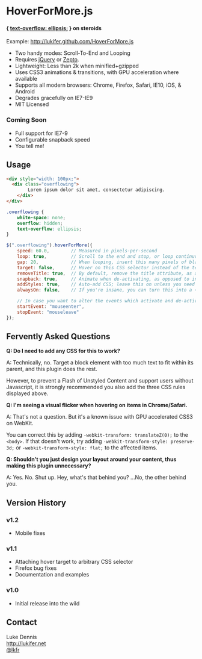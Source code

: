 HoverForMore.js
===============

#### { [text-overflow: ellipsis;][] } on steroids ####
  
Example: http://lukifer.github.com/HoverForMore.js

 * Two handy modes: Scroll-To-End and Looping
 * Requires [jQuery][] or [Zepto][].
 * Lightweight: Less than 2k when minified+gzipped
 * Uses CSS3 animations & transitions, with GPU acceleration where available
 * Supports all modern browsers: Chrome, Firefox, Safari, IE10, iOS, & Android
 * Degrades gracefully on IE7-IE9
 * MIT Licensed

### Coming Soon ###
 * Full support for IE7-9
 * Configurable snapback speed
 * You tell me!


Usage
-----

```HTML
<div style="width: 100px;">
  <div class="overflowing">
		Lorem ipsum dolor sit amet, consectetur adipiscing.
	</div>
</div>
```

```CSS
.overflowing {
	white-space: none;
	overflow: hidden;
	text-overflow: ellipsis;
}
```

```Javascript
$(".overflowing").hoverForMore({
	speed: 60.0,		// Measured in pixels-per-second
	loop: true,			// Scroll to the end and stop, or loop continuously?
	gap: 20,			// When looping, insert this many pixels of blank space
	target: false,		// Hover on this CSS selector instead of the text line itself
	removeTitle: true,	// By default, remove the title attribute, as a tooltip is redundant
	snapback: true,		// Animate when de-activating, as opposed to instantly reverting
	addStyles: true,	// Auto-add CSS; leave this on unless you need to override default styles
	alwaysOn: false,	// If you're insane, you can turn this into a <marquee> tag. (Please don't.)

	// In case you want to alter the events which activate and de-activate the effect:
	startEvent: "mouseenter",
	stopEvent: "mouseleave"
});
```

Fervently Asked Questions
-------------------------
		
**Q: Do I need to add any CSS for this to work?**

A: Technically, no. Target a block element with too much text to fit within its parent, and this plugin does the rest.

However, to prevent a Flash of Unstyled Content and support users without Javascript, it is strongly recommended you also add the three CSS rules displayed above.


**Q: I'm seeing a visual flicker when hovering on items in Chrome/Safari.**

A: That's not a question. But it's a known issue with GPU accelerated CSS3 on WebKit.

You can correct this by adding `-webkit-transform: translateZ(0);` to the `<body>`. If that doesn't work, try adding `-webkit-transform-style: preserve-3d;` or `-webkit-transform-style: flat;` to the affected items.

		
**Q: Shouldn't you just design your layout around your content, thus making this plugin unnecessary?**

A: Yes. No. Shut up. Hey, what's that behind you? ...No, the other behind you.


Version History
---------------
### v1.2 ###
 * Mobile fixes

### v1.1 ###
 * Attaching hover target to arbitrary CSS selector
 * Firefox bug fixes
 * Documentation and examples

### v1.0 ###
 * Initial release into the wild


Contact
-------
Luke Dennis  
http://lukifer.net  
[@lkfr][]

 
[text-overflow: ellipsis;]: http://www.quirksmode.org/css/textoverflow.html
[jQuery]: http://jquery.com
[Zepto]: http://zeptojs.com
[@lkfr]: http://twitter.com/lkfr